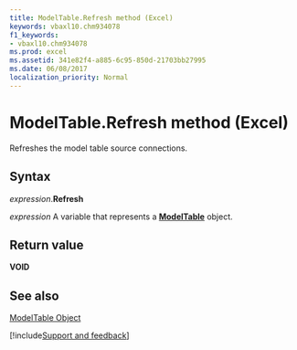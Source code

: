```yaml
---
title: ModelTable.Refresh method (Excel)
keywords: vbaxl10.chm934078
f1_keywords:
- vbaxl10.chm934078
ms.prod: excel
ms.assetid: 341e82f4-a885-6c95-850d-21703bb27995
ms.date: 06/08/2017
localization_priority: Normal
---
```



# ModelTable.Refresh method (Excel)

Refreshes the model table source connections.


## Syntax

_expression_.**Refresh**

_expression_ A variable that represents a **[ModelTable](Excel.modeltable.md)** object.


## Return value

 **VOID**


## See also



[ModelTable Object](Excel.modeltable.md)

[!include[Support and feedback](~/includes/feedback-boilerplate.md)]